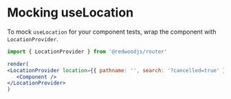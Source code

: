 # Mocking useLocation

To mock ``useLocation`` for your component tests, wrap the component with ``LocationProvider``.

```jsx
import { LocationProvider } from '@redwoodjs/router'

render(
<LocationProvider location={{ pathname: '', search: '?cancelled=true' }}>
   <Component />
</LocationProvider>
)
```

